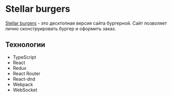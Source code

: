 # Stellar burgers

[Stellar burgers](https://harpeng.github.io/burger-react/) - это десктопная версия сайта бургерной. Сайт позволяет лично сконструировать бургер и оформить заказ.

## Технологии
* TypeScript
* React
* Redux
* React Router
* React-dnd
* Webpack
* WebSocket